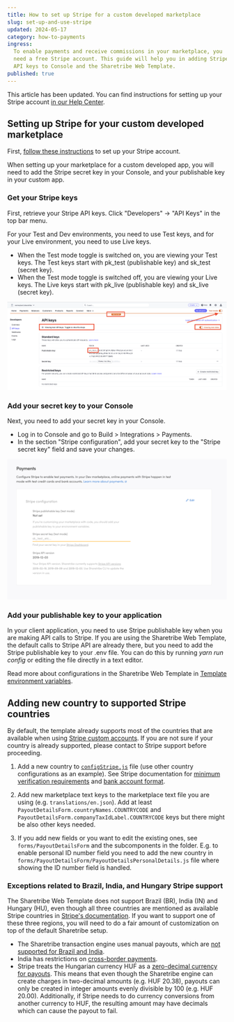 ```yaml
---
title: How to set up Stripe for a custom developed marketplace
slug: set-up-and-use-stripe
updated: 2024-05-17
category: how-to-payments
ingress:
  To enable payments and receive commissions in your marketplace, you
  need a free Stripe account. This guide will help you in adding Stripe
  API keys to Console and the Sharetribe Web Template.
published: true
---
```


<info>

This article has been updated. You can find instructions for setting up
your Stripe account
[in our Help Center](https://www.sharetribe.com/help/en/articles/8413086-how-to-set-up-stripe-for-payments-on-your-marketplace).

</info>

## Setting up Stripe for your custom developed marketplace

First,
[follow these instructions](https://www.sharetribe.com/help/en/articles/8413086-how-to-set-up-stripe-for-payments-on-your-marketplace)
to set up your Stripe account.

When setting up your marketplace for a custom developed app, you will
need to add the Stripe secret key in your Console, and your publishable
key in your custom app.

### Get your Stripe keys

First, retrieve your Stripe API keys. Click "Developers" → "API Keys" in
the top bar menu.

For your Test and Dev environments, you need to use Test keys, and for
your Live environment, you need to use Live keys.

- When the Test mode toggle is switched on, you are viewing your Test
  keys. The Test keys start with pk_test (publishable key) and sk_test
  (secret key).
- When the Test mode toggle is switched off, you are viewing your Live
  keys. The Live keys start with pk_live (publishable key) and sk_live
  (secret key).

![Test API keys in Stripe Dashboard](./stripe-test-data.png)

### Add your secret key to your Console

Next, you need to add your secret key in your Console.

- Log in to Console and go to Build > Integrations > Payments.
- In the section "Stripe configuration", add your secret key to the
  "Stripe secret key" field and save your changes.

![Add Stripe secret key](./stripe_dev_key_console.png)

### Add your publishable key to your application

In your client application, you need to use Stripe publishable key when
you are making API calls to Stripe. If you are using the Sharetribe Web
Template, the default calls to Stripe API are already there, but you
need to add the Stripe publishable key to your .env file. You can do
this by running _yarn run config_ or editing the file directly in a text
editor.

Read more about configurations in the Sharetribe Web Template in
[Template environment variables](/template/template-env/).

## Adding new country to supported Stripe countries

By default, the template already supports most of the countries that are
available when using
[Stripe custom accounts](https://stripe.com/docs/connect/accounts#custom-accounts).
If you are not sure if your country is already supported, please contact
to Stripe support before proceeding.

1. Add a new country to
   [`configStripe.js`](https://github.com/sharetribe/web-template/blob/main/src/config/configStripe.js)
   file (use other country configurations as an example). See Stripe
   documentation for
   [minimum verification requirements](https://stripe.com/docs/connect/required-verification-information)
   and
   [bank account format](https://stripe.com/docs/connect/payouts#formats).

2. Add new marketplace text keys to the marketplace text file you are
   using (e.g. `translations/en.json`). Add at least
   `PayoutDetailsForm.countryNames.COUNTRYCODE` and
   `PayoutDetailsForm.companyTaxIdLabel.COUNTRYCODE` keys but there
   might be also other keys needed.

3. If you add new fields or you want to edit the existing ones, see
   `forms/PayoutDetailsForm` and the subcomponents in the folder. E.g.
   to enable personal ID number field you need to add the new country in
   `forms/PayoutDetailsForm/PayoutDetailsPersonalDetails.js` file where
   showing the ID number field is handled.

### Exceptions related to Brazil, India, and Hungary Stripe support

The Sharetribe Web Template does not support Brazil (BR), India (IN) and
Hungary (HU), even though all three countries are mentioned as available
Stripe countries in
<a href="https://stripe.com/docs/connect/accounts#custom-accounts">Stripe's
documentation</a>. If you want to support one of these three regions,
you will need to do a fair amount of customization on top of the default
Sharetribe setup.

<ul>
  <li> The Sharetribe transaction engine uses manual payouts, which are <a href="https://stripe.com/docs/payouts#manual-payouts">not supported for Brazil and India</a>.</li>
  <li>India has restrictions on <a href="https://support.stripe.com/questions/stripe-india-support-for-marketplaces">cross-border payments</a>.</li>
  <li>Stripe treats the Hungarian currency HUF as a <a href="https://stripe.com/docs/currencies#special-cases">zero-decimal currency for payouts</a>. This means that even though the Sharetribe engine can create charges in two-decimal amounts (e.g. HUF 20.38), payouts can only be created in integer amounts evenly divisible by 100 (e.g. HUF 20.00). Additionally, if Stripe needs to do currency conversions from another currency to HUF, the resulting amount may have decimals which can cause the payout to fail.</li>
</ul>

